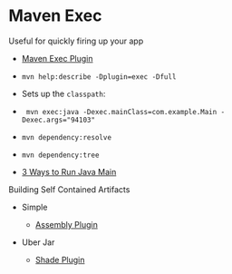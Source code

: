 # Maven Exec

Useful for quickly firing up your app

* [Maven Exec Plugin](http://mojo.codehaus.org/exec-maven-plugin/usage.html)

* ``mvn help:describe -Dplugin=exec -Dfull``

* Sets up the ``classpath``:

* `` mvn exec:java -Dexec.mainClass=com.example.Main -Dexec.args="94103"``

* ``mvn dependency:resolve``
* ``mvn dependency:tree``


* [3 Ways to Run Java Main](http://www.vineetmanohar.com/2009/11/3-ways-to-run-java-main-from-maven/)


Building Self Contained Artifacts

* Simple
  * [Assembly Plugin](http://maven.apache.org/plugins/maven-assembly-plugin/)

* Uber Jar
  * [Shade Plugin](http://maven.apache.org/plugins/maven-shade-plugin/)
